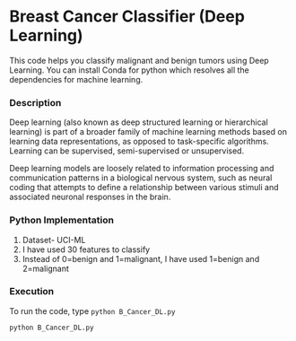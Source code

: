 # Breast Cancer Classifier (Deep Learning) 
This code helps you classify malignant and benign tumors using Deep Learning.
You can install Conda for python which resolves all the dependencies for machine learning.

### Description
Deep learning (also known as deep structured learning or hierarchical learning) is part of a broader family of machine learning methods based on learning data representations, as opposed to task-specific algorithms. Learning can be supervised, semi-supervised or unsupervised.

Deep learning models are loosely related to information processing and communication patterns in a biological nervous system, such as neural coding that attempts to define a relationship between various stimuli and associated neuronal responses in the brain.

### Python  Implementation

1) Dataset- UCI-ML
2) I have used 30 features to classify
3) Instead of 0=benign and 1=malignant, I have used 1=benign and 2=malignant


### Execution
To run the code, type `python B_Cancer_DL.py`

```
python B_Cancer_DL.py
```



